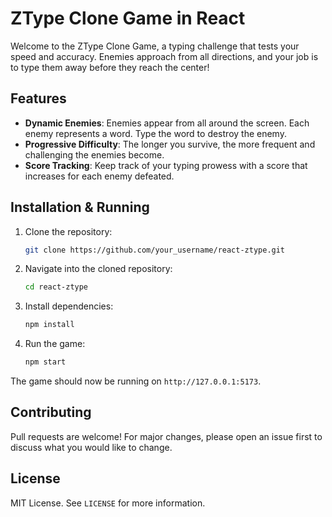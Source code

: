 # ZType Clone Game in React

Welcome to the ZType Clone Game, a typing challenge that tests your speed and accuracy. Enemies approach from all directions, and your job is to type them away before they reach the center!

## Features

- **Dynamic Enemies**: Enemies appear from all around the screen. Each enemy represents a word. Type the word to destroy the enemy.
- **Progressive Difficulty**: The longer you survive, the more frequent and challenging the enemies become.
- **Score Tracking**: Keep track of your typing prowess with a score that increases for each enemy defeated.

## Installation & Running

1. Clone the repository:
   ```bash
   git clone https://github.com/your_username/react-ztype.git
   ```

2. Navigate into the cloned repository:
   ```bash
   cd react-ztype
   ```

3. Install dependencies:
   ```bash
   npm install
   ```

4. Run the game:
   ```bash
   npm start
   ```

The game should now be running on `http://127.0.0.1:5173`.

## Contributing

Pull requests are welcome! For major changes, please open an issue first to discuss what you would like to change.

## License

MIT License. See `LICENSE` for more information.
